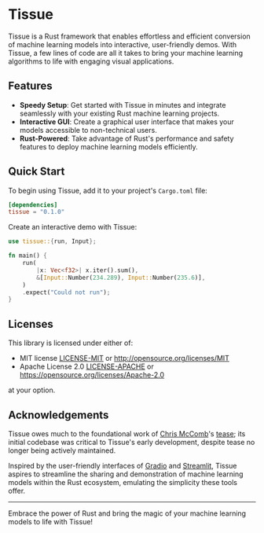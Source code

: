 # Tissue

Tissue is a Rust framework that enables effortless and efficient conversion of machine learning models into interactive, user-friendly demos. With Tissue, a few lines of code are all it takes to bring your machine learning algorithms to life with engaging visual applications.

## Features

- **Speedy Setup**: Get started with Tissue in minutes and integrate seamlessly with your existing Rust machine learning projects.
- **Interactive GUI**: Create a graphical user interface that makes your models accessible to non-technical users.
- **Rust-Powered**: Take advantage of Rust's performance and safety features to deploy machine learning models efficiently.

## Quick Start

To begin using Tissue, add it to your project's `Cargo.toml` file:

```toml
[dependencies]
tissue = "0.1.0"
```

Create an interactive demo with Tissue:

```rust
use tissue::{run, Input};

fn main() {
    run(
        |x: Vec<f32>| x.iter().sum(),
        &[Input::Number(234.289), Input::Number(235.6)],
    )
    .expect("Could not run");
}
```

## Licenses

This library is licensed under either of:

* MIT license [LICENSE-MIT](LICENSE-MIT) or http://opensource.org/licenses/MIT
* Apache License 2.0 [LICENSE-APACHE](LICENSE-APACHE) or https://opensource.org/licenses/Apache-2.0

at your option.

## Acknowledgements

Tissue owes much to the foundational work of [Chris McComb](https://twitter.com/ccmccomb)'s [tease](https://github.com/cmccomb/tease); its initial codebase was critical to Tissue's early development, despite tease no longer being actively maintained. 

Inspired by the user-friendly interfaces of [Gradio](https://gradio.app/) and [Streamlit](https://streamlit.io/), Tissue aspires to streamline the sharing and demonstration of machine learning models within the Rust ecosystem, emulating the simplicity these tools offer.

---

Embrace the power of Rust and bring the magic of your machine learning models to life with Tissue!

